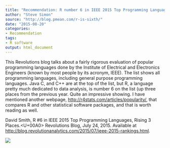 ```yaml
---
title: "Recommendation: R number 6 in IEEE 2015 Top Programming Languages, Rising 3 Places"
author: "Steve Simon"
source: "http://blog.pmean.com/r-is-sixth/"
date: "2015-08-20"
categories:
- Recommendation
tags:
- R software
output: html_document
---
```


This Revolutions blog talks about a fairly rigorous evaluation of
popular programming languages done by the Institute of Electrical and
Electronics Engineers (known by most people by its acronym, IEEE). The
list shows all programming languages, including general purpose
programming languages. Java C, and C++ are at the top of the list, but
R, a language pretty much dedicated to data analysis, is number 6 on the
list (up three places from the previous year. Quite an impressive
showing. I have mentioned another webpage,
<http://r4stats.com/articles/popularity/>, that compares R and other
statistical software packages, and that is worth reading as
well.

<!---More--->

David Smith, R #6 in IEEE 2015 Top Programming Languages, Rising 3
Places.<U+00A0> Revolutions Blog, July 24, 2015. Available at
<http://blog.revolutionanalytics.com/2015/07/ieee-2015-rankings.html>.

![](http://www.pmean.com/images/images/15/r-is-sixth01.png)




